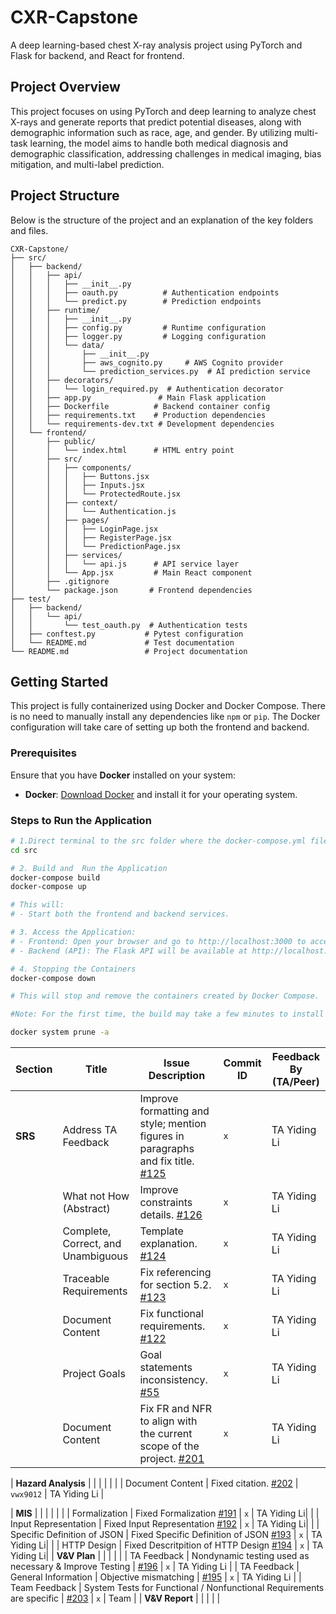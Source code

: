 # CXR-Capstone

A deep learning-based chest X-ray analysis project using PyTorch and Flask for backend, and React for frontend.

## Project Overview
This project focuses on using PyTorch and deep learning to analyze chest X-rays and generate reports that predict potential diseases, along with demographic information such as race, age, and gender. By utilizing multi-task learning, the model aims to handle both medical diagnosis and demographic classification, addressing challenges in medical imaging, bias mitigation, and multi-label prediction.

## Project Structure

Below is the structure of the project and an explanation of the key folders and files.
```
CXR-Capstone/
├── src/
│   ├── backend/
│   │   ├── api/
│   │   │   ├── __init__.py
│   │   │   ├── oauth.py          # Authentication endpoints
│   │   │   └── predict.py        # Prediction endpoints
│   │   ├── runtime/
│   │   │   ├── __init__.py
│   │   │   ├── config.py         # Runtime configuration
│   │   │   ├── logger.py         # Logging configuration
│   │   │   └── data/
│   │   │       ├── __init__.py
│   │   │       ├── aws_cognito.py     # AWS Cognito provider
│   │   │       └── prediction_services.py  # AI prediction service
│   │   ├── decorators/
│   │   │   └── login_required.py  # Authentication decorator
│   │   ├── app.py               # Main Flask application
│   │   ├── Dockerfile          # Backend container config
│   │   ├── requirements.txt    # Production dependencies
│   │   └── requirements-dev.txt # Development dependencies
│   └── frontend/
│       ├── public/
│       │   └── index.html      # HTML entry point
│       ├── src/
│       │   ├── components/
│       │   │   ├── Buttons.jsx
│       │   │   ├── Inputs.jsx
│       │   │   └── ProtectedRoute.jsx
│       │   ├── context/
│       │   │   └── Authentication.js
│       │   ├── pages/
│       │   │   ├── LoginPage.jsx
│       │   │   ├── RegisterPage.jsx
│       │   │   └── PredictionPage.jsx
│       │   ├── services/
│       │   │   └── api.js      # API service layer
│       │   └── App.jsx         # Main React component
│       ├── .gitignore
│       └── package.json       # Frontend dependencies
├── test/
│   ├── backend/
│   │   └── api/
│   │       └── test_oauth.py  # Authentication tests
│   ├── conftest.py           # Pytest configuration
│   └── README.md             # Test documentation
└── README.md                 # Project documentation
```

## Getting Started

This project is fully containerized using Docker and Docker Compose. There is no need to manually install any dependencies like `npm` or `pip`. The Docker configuration will take care of setting up both the frontend and backend.


### Prerequisites

Ensure that you have **Docker** installed on your system:

- **Docker**: [Download Docker](https://www.docker.com/get-started) and install it for your operating system.

### Steps to Run the Application

```bash
# 1.Direct terminal to the src folder where the docker-compose.yml file is located:
cd src 

# 2. Build and  Run the Application
docker-compose build
docker-compose up

# This will:
# - Start both the frontend and backend services.

# 3. Access the Application:
# - Frontend: Open your browser and go to http://localhost:3000 to access the web interface.
# - Backend (API): The Flask API will be available at http://localhost:8888.

# 4. Stopping the Containers
docker-compose down

# This will stop and remove the containers created by Docker Compose.

#Note: For the first time, the build may take a few minutes to install and cache dependencies. To remove cached images and free up space, you can use the following command:

docker system prune -a
```


| Section                 | Title                              | Issue Description           | Commit ID  | Feedback By (TA/Peer) |
|-------------------------|------------------------------------|-----------------------------|------------|------------------------|
| **SRS**                 | Address TA Feedback               | Improve formatting and style; mention figures in paragraphs and fix title. [#125](https://github.com/RezaJodeiri/CXR-Capstone/issues/125) | `x`  | TA Yiding Li|
|                         | What not How (Abstract)           | Improve constraints details. [#126](https://github.com/RezaJodeiri/CXR-Capstone/issues/126)                                               | `x`  | TA Yiding Li|
|                         | Complete, Correct, and Unambiguous| Template explanation. [#124](https://github.com/RezaJodeiri/CXR-Capstone/issues/124)                                                      | `x`  | TA Yiding Li|
|                         | Traceable Requirements            | Fix referencing for section 5.2. [#123](https://github.com/RezaJodeiri/CXR-Capstone/issues/123)                                           | `x`  | TA Yiding Li
|                         | Document Content                  | Fix functional requirements. [#122](https://github.com/RezaJodeiri/CXR-Capstone/issues/122)                                               | `x`  | TA Yiding Li|
|                         | Project Goals                     | Goal statements inconsistency. [#55](https://github.com/RezaJodeiri/CXR-Capstone/issues/55)                                               | `x`  | TA Yiding Li|
|                         | Document Content                  | Fix FR and NFR to align with the current scope of the project. [#201](https://github.com/RezaJodeiri/CXR-Capstone/issues/201)             | `x`  | TA Yiding Li|

| **Hazard Analysis**     |                                   |                                                                                |            |                      |
|                         | Document Content                  | Fixed citation. [#202](https://github.com/RezaJodeiri/CXR-Capstone/issues/202) | `vwx9012`  | TA Yiding Li          |

| **MIS**                 |                                      |                             |            |                      |
|                         | Formalization                     | Fixed Formalization [#191](https://github.com/RezaJodeiri/CXR-Capstone/issues/191)                 | `x`  | TA Yiding Li|
|                         | Input Representation              | Fixed Input Representation [#192](https://github.com/RezaJodeiri/CXR-Capstone/issues/192)          | `x`  | TA Yiding Li|
|                         | Specific Definition of JSON       | Fixed Specific Definition of JSON [#193](https://github.com/RezaJodeiri/CXR-Capstone/issues/193)   | `x`  | TA Yiding Li|
|                         | HTTP Design                       | Fixed Descritpition of HTTP Design [#194](https://github.com/RezaJodeiri/CXR-Capstone/issues/194)  | `x`  | TA Yiding Li|
| **V&V Plan**            |                                      |                             |            |                      |
| TA Feedback  | Nondynamic testing used as necessary & Improve Testing                 | [#196](https://github.com/RezaJodeiri/CXR-Capstone/issues/196) | `x`  | TA Yiding Li  |
| TA Feedback  | General Information                                                    | Objective mismatching                                | [#195](https://github.com/RezaJodeiri/CXR-Capstone/issues/195) | `x`  | TA Yiding Li |
| Team Feedback | System Tests for Functional / Nonfunctional Requirements are specific | [#203](https://github.com/RezaJodeiri/CXR-Capstone/issues/203) | `x`  | Team        |
| **V&V Report**          |                                      |                             |            |                      |
